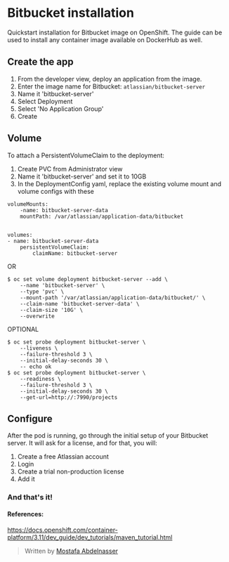 ﻿# Bitbucket installation

Quickstart installation for Bitbucket image on OpenShift. The guide can be used to install any container image available on DockerHub as well.

## Create the app

 1. From the developer view, deploy an application from the image.
 2. Enter the image name for Bitbucket: `atlassian/bitbucket-server`
 3. Name it 'bitbucket-server'
 4. Select Deployment
 5. Select 'No Application Group'
 6. Create

## Volume
To attach a PersistentVolumeClaim to the deployment:

 1. Create PVC from Administrator view
 2. Name it 'bitbucket-server' and set it to 10GB
 3. In the DeploymentConfig yaml, replace the existing volume mount and volume configs with these

```
volumeMounts:
	-name: bitbucket-server-data
	mountPath: /var/atlassian/application-data/bitbucket


volumes:
- name: bitbucket-server-data
	persistentVolumeClaim:
		claimName: bitbucket-server
```
OR
```
$ oc set volume deployment bitbucket-server --add \
	--name 'bitbucket-server' \
	--type 'pvc' \
	--mount-path '/var/atlassian/application-data/bitbucket/' \
	--claim-name 'bitbucket-server-data' \
	--claim-size '10G' \
	--overwrite
```
OPTIONAL

```
$ oc set probe deployment bitbucket-server \
	--liveness \
	--failure-threshold 3 \
	--initial-delay-seconds 30 \
	-- echo ok
$ oc set probe deployment bitbucket-server \
	--readiness \
	--failure-threshold 3 \
	--initial-delay-seconds 30 \
	--get-url=http://:7990/projects
```
## Configure
After the pod is running, go through the initial setup of your Bitbucket server. It will ask for a license, and for that, you will: 

 1. Create a free Atlassian account 
 2. Login 
 3. Create a trial non-production license 
 4. Add it

### And that's it!

#### References:
https://docs.openshift.com/container-platform/3.11/dev_guide/dev_tutorials/maven_tutorial.html

> Written by [Mostafa Abdelnasser](https://linkedin.com/in/mostafa-abdelnasser)
